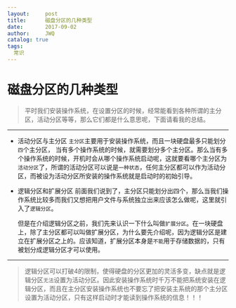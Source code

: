 ```yaml
---
layout:     post
title:      磁盘分区的几种类型
date:       2017-09-02
author:     JWQ
catalog: true
tags:
  常识
---
```


# 磁盘分区的几种类型
> 平时我们安装操作系统，在设置分区的时候，经常能看到各种所谓的主分区，活动分区等等，那么它们都是什么意思呢，下面请看我的总结。

***
* 活动分区与主分区
 `主分区`主要用于安装操作系统，而且一块硬盘最多只能划分`四`个主分区，
当有多个操作系统的时候，就需要划分多个主分区。那么当有多个操作系统的时候，开机时会从哪个操作系统启动呢，这就要看哪个主分区为`活动分区`了，所谓的活动分区可以说是`一种状态`，任何主分区都可以作为活动分区，而被设为活动分区所安装的操作系统就是启动时的初始引导。

* 逻辑分区和扩展分区
 前面我们说到了，主分区只能划分出四个，那么当我们操作系统比较多而我们又想把用户文件与系统独立出来应该怎么做呢，这里就引入了`逻辑分区`。

    但是在介绍逻辑分区之前，我们先来认识一下什么叫做`扩展分区`。在一块硬盘上，除了主分区都可以叫做扩展分区，为什么要先介绍呢，因为逻辑分区是建立在扩展分区之上的。应该知道，扩展分区本身是`不能`用于存储数据的，只有被划分成逻辑分区才可以使用。
***
>逻辑分区可以打破4的限制，使得硬盘的分区更加的灵活多变，缺点就是逻辑分区`无法`设置为活动分区。因此安装操作系统时千万不能把系统安装在逻辑分区，而且在主分区安装操作系统也不要忘了把安装主系统的那个主分区设置为活动分区，只有这样启动时才能读到操作系统的信息！！！



